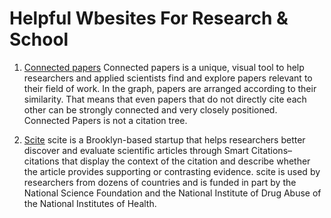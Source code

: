# Helpful Wbesites For Research & School

1. [Connected papers](https://www.connectedpapers.com/)
Connected papers is a unique, visual tool to help researchers and applied scientists find and explore papers relevant to their field of work. In the graph, papers are arranged according to their similarity. That means that even papers that do not directly cite each other can be strongly connected and very closely positioned. Connected Papers is not a citation tree.

2. [Scite](https://scite.ai/home)
scite is a Brooklyn-based startup that helps researchers better discover and evaluate scientific articles through Smart Citations–citations that display the context of the citation and describe whether the article provides supporting or contrasting evidence. scite is used by researchers from dozens of countries and is funded in part by the National Science Foundation and the National Institute of Drug Abuse of the National Institutes of Health.
